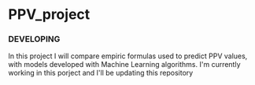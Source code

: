 # PPV_project

### DEVELOPING ###
In this project I will compare empiric formulas used to predict PPV values, with models developed with Machine Learning algorithms. I'm currently working in this porject and I'll be updating this repository
